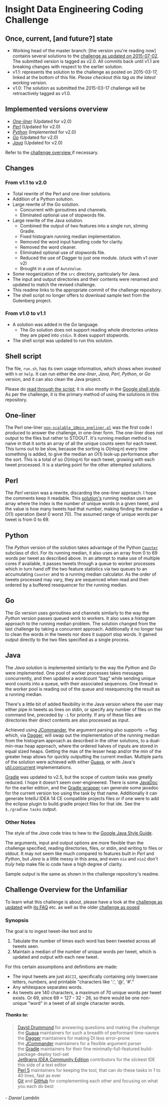 Insight Data Engineering Coding Challenge
=========================================

Once, current, [and future?] state
-------------------------------

- Working head of the master branch: [the version you're reading now]
contains several solutions to the [challenge as updated on 2015-07-02](#challenge-july). The submitted version is tagged as v2.0. All
commits back until v1.1 are breaking changes with respect to the earlier
solution.
- v1.1: represents the solution to the challenge as posted on 2015-03-17,
linked at the bottom of this file. *Please checkout this tag as the latest
working version*.
- v1.0: The solution as submitted the 2015-03-17 challenge will be retroactively
tagged as v1.0.

Implemented versions overview
-----------------------------

- [_One-liner_](#one-liner)
 (Updated for v2.0)
- [_Perl_](#perl)
 (Updated for v2.0)
- [_Python_](#python)
 (Implemented for v2.0)
- [_Go_](#go)
 (Updated for v2.0)
- [_Java_](#java)
 (Updated for v2.0)

Refer to the [challenge overview ](#challenge-overview-for-the-unfamiliar) if
necessary.

Changes
-------

### From v1.1 to v2.0 ###
- Total rewrite of the Perl and one-liner solutions.
- Addition of a Python solution.
- Large rewrite of the Go solution.
  - Concurrent with goroutines and channels.
  - Eliminated optional use of stopwords file.
- Large rewrite of the Java solution.
  - Combined the output of two features into a single run, sliming Gradle.
  - Fixed histogram running median implementation.
  - Removed the word input handling code for clarity.
  - Removed the word cleaner.
  - Eliminated optional use of stopwords file.
  - Reduced the use of Dagger to just one module. (stuck with v1 over v2)
  - Brought in a use of `AutoValue`.
- Some reoganization of the `src` directory, particularly for Java.
- The input and output directories and their contents were renamed and updated
  to match the revised challenge.
- This readme links to the appropriate commit of the challenge repository.
- The shell script no longer offers to download sample text from the Gutenberg
  project.

### From v1.0 to v1.1 ###
- A solution was added in the _Go_ language.
  - The _Go_ solution does not support reading whole directories unless they are
    piped into `stdin`. It does support stopwords.
- The shell script was updated to run this solution.

Shell script
------------
The file, `run.sh`, has its own usage information, which shows when
invoked with `h` or `help`. It can run either the _one-liner_, _Java_, _Perl_,
_Python_, or _Go_ version, and it can also clean the Java project.

Please do [read through the script][run]; it is also mostly in the
[Google shell style][shellstyle]. As per the challenge, it is the primary
method of using the solutions in this repository.

One-liner
----------
The Perl one-liner [`non-scalable_10min_oneliner.pl`][oneliner] was the first
code I produced to answer the challenge, in one-liner form.
The one-liner does not output to the files but rather to STDOUT. It's running
median method is naive in that it sorts an array of all the unique counts seen
for each tweet. This turns out to be slow, because the sorting is
$O(n \log n)$ every time something is added, to give the median an $O(1)$
look-up performance after the sort. This is a total of so $O(n \log n)$ for
each tweet, growing with each tweet processed. It is a starting point for
the other attempted solutions.

Perl
----
The _Perl_ version was a rewrite, discarding the one-liner approach.
I hope the comments keep it readable.
This [solution's][Perl] running median uses an array where the index is the
number of unique words in a given tweet, and the value is how many tweets had
that number, making finding the median a $O(1)$ operation (best 0 worst 70).
The assumed range of unique words per tweet is from 0 to 69.

Python
------
The _Python_ version of the solution takes advantage of the Python
[`Counter`][counter] subclass of dict. For its running median, it also uses
an array from 0 to 69 words per tweet as described above.
In an attempt to make use of multiple cores if available, it passes tweets
through a queue to worker processes which in turn hand off the two feature
statistics via two queues to an accumulating `Counter` and to a running median
calculator. As the order of tweets processed may vary, they are sequenced when
read and then ordered by a buffered resequencer for the running median.

Go
--
The _Go_ version uses goroutines and channels similarly to the way the _Python_
version passes queued work to workers.
It also uses a histogram approach to the running median problem.
The solution changed from the last challenge by taking a concurrent approach.
Additionally it no longer has to clean the words in the tweets nor does it
support stop words. It gained output directly to the two files specified as a
single process.

Java
----
The _Java_ solution is implemented similarly to the way the _Python_ and _Go_
were implemented. One pool of worker processes takes messages concurrently, and
then updates a wordcount "bag" while sending unique word counts into a queue,
with their associated sequences. One thread in the worker pool is reading out of
the queue and resequencing the result as a running median.

There's a little bit of added flexibility in the Java version where the user may
either pipe in tweets as lines on stdin, or specify any number of files on the
command line, preceded by `-i` for priority. If any of these files are
directories their direct contents are also processed as input.

Achieved using [JCommander][JCommander], the argument parsing also supports `-u`
flag which, via [Dagger][dagger], will swap out the implementation of the running
median from the histogram approach as described in the other solutions, to a
dual-min-max heap approach, where the ordered halves of inputs
are stored in equal sized heaps. Getting the max of the lesser heap and/or the
min of the greater heap allows for quickly outputting the current median.
Multiple parts of the solution were achieved with either [Guava][guava], or with
Java's [util.concurrent][concurrent] implementations.

[Gradle][gradle] was updated to v2.5, but the scope of custom tasks was greatly
reduced. I hope it doesn't seem over-engineered. There is some
[JavaDoc][javadoc] for the earlier edition, and the [Gradle wrapper][gradlew]
can generate some javadoc for the current version too using the task by that
name. Additionally it can generate IntelliJ IDEA 14 CE compatible projects files
or if one were to add the eclipse plugin to build.gradle project files for that
ide. See the `$./gradlew tasks` output.

### Other Notes ###
The style of the _Java_ code tries to hew to the
[Google Java Style Guide][javastyle].

The arguments, input and output options are more flexible than the challenge
specified, reading directories, files, or stdin, and writing to files or
stdout. It may not seem like much compared to features built in _Perl_ and
_Python_, but _Java_ is a little messy in this area, and even `nio` and `nio2`
don't _truly_ help make file io code have a high degree of clarity.

Sample output is the same as shown in the challenge repository's readme.

Challenge Overview for the Unfamiliar
--------------------------------------
To learn what this challenge is about, please have a look at the
[challenge as updated][challenge-july] with [its FAQ][faq] etc.
as well as the older [challenge as posed][challenge]

### Synopsis ###
The goal is to ingest tweet-like text and to

1. Tabulate the number of times each word has been tweeted across all tweets
   seen.
2. Maintain a median of the number of unique words per tweet, which is updated
   and output with each new tweet.

For this certain assumptions and definitions are made:
- The input tweets are just `ASCII`, specifically containing only lowercase
  letters, numbers, and printable "characters like ':', '@', '#'."
- Any whitespace separates words.
- As tweets are 140 characters, a maximum of 70 unique words per tweet exists.
Or 69, since 69 = 127 - 32 - 26, so there would be one non-unique "word" in a
tweet of all single character words.

##### Thanks to: #####
> [David Drummond][ddrum] for answering questions and making the challenge  
> the [Guava][guava] maintainers for such a breadth of performant time-savers  
> the [Dagger][dagger] maintainers for making DI less error-prone  
> the [JCommander][JCommander] maintainers for a flexible argument parser  
> the [Gradle][gradle] maintainers for their fine minimally-full-featured build-package-deploy tool-set  
> [JetBrains IDEA Community Edition][IDEA] contributors for the slickest IDE this side of a text editor  
> [Perl 5][perl] maintainers for keeping the tool, that can do these tasks in 1 to 40 lines, fast as ever  
> [Git][git] and [GitHub][github] for complementing each other and focusing on what you each do best  

###### - Daniel Lamblin ######

[challenge]: https://github.com/InsightDataScience/cc-example/tree/0d01fc8f703930ce522536230a3829d618f9fe99 "Insight Data Science Coding Challenge Example"
[challenge-july]: https://github.com/InsightDataScience/cc-example/tree/1eb0b6e398c0ad069436e65f90dc6285c319acc1 "Insight Data Science Coding Challenge Example"
[faq]: https://github.com/InsightDataScience/cc-example#faq "Challenge FAQ"
[oneliner]: https://github.com/dlamblin/insight-data-engineering-code-challenge/blob/master/src/perl/non-scalable_10min_oneliner.pl
[Perl]: https://github.com/dlamblin/insight-data-engineering-code-challenge/blob/master/src/perl/tweetStats.pl "Perl running median unique words per line and word count"
[counter]: https://docs.python.org/3.4/library/collections.html#collections.Counter "A Counter is a dictionary where key counts are stored as the key values"
[JCommander]: http://jcommander.org "JCommander - Because life is too short to parse command line parameters"
[dagger]: http://square.github.io/dagger/ "Dagger"
[guava]: https://github.com/google/guava "com.google.common"
[concurrent]: http://docs.oracle.com/javase/7/docs/api/java/util/concurrent/package-summary.html "java.util.concurrent"
[gradle]: http://gradle.org/getting-started-gradle-java/ "Opensource build automation"
[gradlew]: https://spring.io/guides/gs/gradle/#_build_your_project_with_gradle_wrapper "The preferred way of starting a Gradle build"
[javastyle]: https://google-styleguide.googlecode.com/svn/trunk/javaguide.html "Google Java Style"
[run]: https://github.com/dlamblin/insight-data-engineering-code-challenge/blob/master/run.sh "run.sh"
[shellstyle]: https://google-styleguide.googlecode.com/svn/trunk/shell.xml "Google shell style guide"
[javadoc]: http://dlamblin.github.io/insight-data-engineering-code-challenge/javadoc/index.html "JavaDoc"
[ddrum]: https://github.com/ddrum001 "David E Drummond on GitHub"
[IDEA]: https://www.jetbrains.com/idea/features/editions_comparison_matrix.html "Compare IDEA CE and Ultimate"
[perl]: https://www.perl.org/about.html "Six made Five better"
[git]: http://git-scm.com/book/en/v2/Getting-Started-Git-Basics "Mercurial is also worth considering..."
[github]: https://github.com "You are here, unless... well you checked out this repo."
